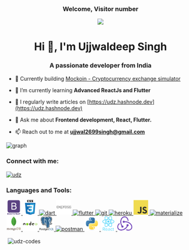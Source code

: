 <!-- <img src="https://i.imgur.com/qUFn346.png" width="100%"/> -->

<!-- <img src="https://media.giphy.com/media/ZVik7pBtu9dNS/giphy.gif" width="40%" align="right"/> -->

<!-- # `Web application developer` -->

<!-- ## Projects:
### 1. [E-commerce t-shirt store](https://skuffed-store.herokuapp.com) : [Repo](https://github.com/udz-codes/skuffed-store) 
### 2. [Pholio - Portfolio webpage creator](https://pholio.tech) : [Repo](https://github.com/udz-codes/Pholio)
### 3. [Notelor - Notepad Appication](https://notelor.herokuapp.com/) : [Repo](https://github.com/udz-codes/Notelor) 

## Blog posts:
### 1. [Use GraphQL with Flutter](https://udz.hashnode.dev/flutter-gql)

<p><br>
  <p align="right"><a href="https://pholio.tech/udz-codes"><img src="https://i.imgur.com/EAIRn83.png" width="240"></a></p>
  <h1 align="right"><a href="https://www.linkedin.com/in/udz">Linkedin</a> | <a href="https://twitter.com/udz_codes">Twitter</a></h1>
</p>
 -->

<div align="center"><h3>Welcome, Visitor number</h3><img src="https://profile-counter.glitch.me/udz-codes/count.svg"/></div>
<h1 align="center">Hi 👋, I'm Ujjwaldeep Singh</h1>
<h3 align="center">A passionate developer from India</h3>

- 🚧 Currently building [Mockoin - Cryptocurrency exchange simulator](https://github.com/udz-codes/mockoin) 

- 🌱 I’m currently learning **Advanced ReactJs and Flutter**

- 📝 I regularly write articles on [https://udz.hashnode.dev](https://udz.hashnode.dev)

- 💬 Ask me about **Frontend development, React, Flutter.**

- 📫 Reach out to me at **ujjwal2699singh@gmail.com**

<img src="https://activity-graph.herokuapp.com/graph?username=udz-codes&theme=react-dark&hide_border=true" alt="graph" />

<h3 align="left">Connect with me:</h3>
<p align="left">
<a href="https://linkedin.com/in/udz" target="blank"><img align="center" src="https://raw.githubusercontent.com/rahuldkjain/github-profile-readme-generator/master/src/images/icons/Social/linked-in-alt.svg" alt="udz" height="30" width="40" /></a>
</p>

<h3 align="left">Languages and Tools:</h3>
<p align="left"> <a href="https://getbootstrap.com" target="_blank"> <img src="https://raw.githubusercontent.com/devicons/devicon/master/icons/bootstrap/bootstrap-plain-wordmark.svg" alt="bootstrap" width="40" height="40"/> </a> <a href="https://www.w3schools.com/css/" target="_blank"> <img src="https://raw.githubusercontent.com/devicons/devicon/master/icons/css3/css3-original-wordmark.svg" alt="css3" width="40" height="40"/> </a> <a href="https://dart.dev" target="_blank"> <img src="https://www.vectorlogo.zone/logos/dartlang/dartlang-icon.svg" alt="dart" width="40" height="40"/> </a> <a href="https://expressjs.com" target="_blank"> <img src="https://raw.githubusercontent.com/devicons/devicon/master/icons/express/express-original-wordmark.svg" alt="express" width="40" height="40"/> </a> <a href="https://flutter.dev" target="_blank"> <img src="https://www.vectorlogo.zone/logos/flutterio/flutterio-icon.svg" alt="flutter" width="40" height="40"/> </a> <a href="https://git-scm.com/" target="_blank"> <img src="https://www.vectorlogo.zone/logos/git-scm/git-scm-icon.svg" alt="git" width="40" height="40"/> </a> <a href="https://heroku.com" target="_blank"> <img src="https://www.vectorlogo.zone/logos/heroku/heroku-icon.svg" alt="heroku" width="40" height="40"/> </a> <a href="https://developer.mozilla.org/en-US/docs/Web/JavaScript" target="_blank"> <img src="https://raw.githubusercontent.com/devicons/devicon/master/icons/javascript/javascript-original.svg" alt="javascript" width="40" height="40"/> </a> <a href="https://materializecss.com/" target="_blank"> <img src="https://raw.githubusercontent.com/prplx/svg-logos/5585531d45d294869c4eaab4d7cf2e9c167710a9/svg/materialize.svg" alt="materialize" width="40" height="40"/> </a> <a href="https://www.mongodb.com/" target="_blank"> <img src="https://raw.githubusercontent.com/devicons/devicon/master/icons/mongodb/mongodb-original-wordmark.svg" alt="mongodb" width="40" height="40"/> </a> <a href="https://nodejs.org" target="_blank"> <img src="https://raw.githubusercontent.com/devicons/devicon/master/icons/nodejs/nodejs-original-wordmark.svg" alt="nodejs" width="40" height="40"/> </a> <a href="https://www.postgresql.org" target="_blank"> <img src="https://raw.githubusercontent.com/devicons/devicon/master/icons/postgresql/postgresql-original-wordmark.svg" alt="postgresql" width="40" height="40"/> </a> <a href="https://postman.com" target="_blank"> <img src="https://www.vectorlogo.zone/logos/getpostman/getpostman-icon.svg" alt="postman" width="40" height="40"/> </a> <a href="https://www.python.org" target="_blank"> <img src="https://raw.githubusercontent.com/devicons/devicon/master/icons/python/python-original.svg" alt="python" width="40" height="40"/> </a> <a href="https://reactjs.org/" target="_blank"> <img src="https://raw.githubusercontent.com/devicons/devicon/master/icons/react/react-original-wordmark.svg" alt="react" width="40" height="40"/> </a> <a href="https://redux.js.org" target="_blank"> <img src="https://raw.githubusercontent.com/devicons/devicon/master/icons/redux/redux-original.svg" alt="redux" width="40" height="40"/> </a> </p

<p>&nbsp;<img align="center" src="https://github-readme-stats.vercel.app/api?username=udz-codes&show_icons=true&theme=algolia" alt="udz-codes" /></p>
